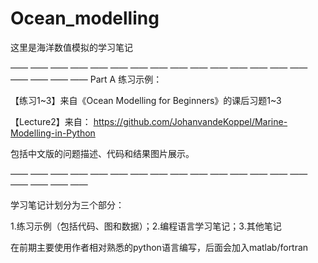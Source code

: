 # Ocean_modelling
这里是海洋数值模拟的学习笔记

—— —— —— —— —— —— —— —— —— —— —— —— —— —— —— —— —— —— ——
Part A 练习示例：

【练习1~3】来自《Ocean Modelling for Beginners》的课后习题1~3

【Lecture2】来自：
https://github.com/JohanvandeKoppel/Marine-Modelling-in-Python

包括中文版的问题描述、代码和结果图片展示。

—— —— —— —— —— —— —— —— —— —— —— —— —— —— —— —— —— —— ——

学习笔记计划分为三个部分：

  1.练习示例（包括代码、图和数据）；2.编程语言学习笔记；3.其他笔记

在前期主要使用作者相对熟悉的python语言编写，后面会加入matlab/fortran
